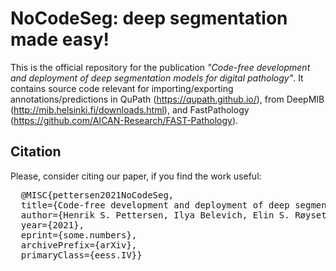 # NoCodeSeg: deep segmentation made easy!

This is the official repository for the publication *"Code-free development and deployment of deep segmentation models for digital pathology"*. It contains source code relevant for importing/exporting annotations/predictions in QuPath (https://qupath.github.io/), from DeepMIB (http://mib.helsinki.fi/downloads.html), and FastPathology (https://github.com/AICAN-Research/FAST-Pathology).

## Citation
Please, consider citing our paper, if you find the work useful:
<pre>
  @MISC{pettersen2021NoCodeSeg,
  title={Code-free development and deployment of deep segmentation models for digital pathology},
  author={Henrik S. Pettersen, Ilya Belevich, Elin S. Røyset, Erik Smistad, Eija Jokitalo, Ingerid Reinertsen, Ingunn Bakke, and André Pedersen},
  year={2021},
  eprint={some.numbers},
  archivePrefix={arXiv},
  primaryClass={eess.IV}}
</pre>
